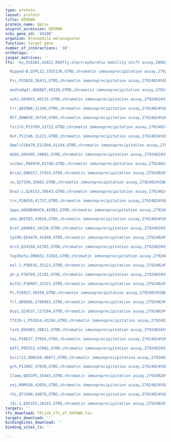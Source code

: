 ```yaml
---
type: protein
layout: protein
title: Q95RW8
protein_name: Optix
uniprot_accession: Q95RW8
ncbi_gene_id: '44108'
organism: Drosophila melanogaster
function: target gene
number_of_interactions: '38'
orthologs: ''
jaspar_matrices: ''
tfs: 'ey,O18381,43812,REDfly,electrophoretic mobility shift assay,20965965%5Buid%5D+OR+16533912%5Buid%5D,Yes

  Nipped-B,Q7PLI2,3355136,GTRD,chromatin immunoprecipitation assay,27924024%5Buid%5D,No

  Psc,P35820,36431,GTRD,chromatin immunoprecipitation assay,27924024%5Buid%5D,No

  mod(mdg4),Q86B87,49228,GTRD,chromatin immunoprecipitation assay,27924024%5Buid%5D,No

  ash1,Q9VW15,40133,GTRD,chromatin immunoprecipitation assay,27924024%5Buid%5D,No

  trr,Q8IRW8,31149,GTRD,chromatin immunoprecipitation assay,27924024%5Buid%5D,No

  Mlf,Q9NKV0,36750,GTRD,chromatin immunoprecipitation assay,27924024%5Buid%5D,No

  fs(1)h,P13709,31722,GTRD,chromatin immunoprecipitation assay,27924024%5Buid%5D,No

  Raf,P11346,31221,GTRD,chromatin immunoprecipitation assay,27924024%5Buid%5D,No

  Dmel\CG8478,E1JIH4,41194,GTRD,chromatin immunoprecipitation assay,27924024%5Buid%5D,No

  AGO2,Q9VUQ5,39683,GTRD,chromatin immunoprecipitation assay,27924024%5Buid%5D,No

  su(Hw),P08970,41740,GTRD,chromatin immunoprecipitation assay,27924024%5Buid%5D,No

  Brca2,Q9W157,37916,GTRD,chromatin immunoprecipitation assay,27924024%5Buid%5D,No

  so,Q27350,35662,GTRD,chromatin immunoprecipitation assay,27924024%5Buid%5D,No

  DnaJ-1,Q24133,38643,GTRD,chromatin immunoprecipitation assay,27924024%5Buid%5D,No

  trx,P20659,41737,GTRD,chromatin immunoprecipitation assay,27924024%5Buid%5D,No

  Spps,A0A0B4KHC8,42882,GTRD,chromatin immunoprecipitation assay,27924024%5Buid%5D,No

  pho,Q8ST83,43819,GTRD,chromatin immunoprecipitation assay,27924024%5Buid%5D,No

  Dref,Q94883,34328,GTRD,chromatin immunoprecipitation assay,27924024%5Buid%5D,No

  Cp190,Q24478,41848,GTRD,chromatin immunoprecipitation assay,27924024%5Buid%5D,No

  Orc2,Q24168,41703,GTRD,chromatin immunoprecipitation assay,27924024%5Buid%5D,No

  Top3beta,O96651,31565,GTRD,chromatin immunoprecipitation assay,27924024%5Buid%5D,No

  msl-1,P50535,35121,GTRD,chromatin immunoprecipitation assay,27924024%5Buid%5D,No

  ph-p,P39769,31181,GTRD,chromatin immunoprecipitation assay,27924024%5Buid%5D,No

  Act5C,P10987,31521,GTRD,chromatin immunoprecipitation assay,27924024%5Buid%5D,No

  Pc,P26017,40358,GTRD,chromatin immunoprecipitation assay,27924024%5Buid%5D,No

  Trl,Q08605,2768981,GTRD,chromatin immunoprecipitation assay,27924024%5Buid%5D,No

  Dsp1,Q24537,117294,GTRD,chromatin immunoprecipitation assay,27924024%5Buid%5D,No

  TfIIA-L,P52654,43284,GTRD,chromatin immunoprecipitation assay,27924024%5Buid%5D,No

  lark,Q94901,38811,GTRD,chromatin immunoprecipitation assay,27924024%5Buid%5D,No

  twi,P10627,37655,GTRD,chromatin immunoprecipitation assay,27924024%5Buid%5D,No

  Adf1,P05552,47082,GTRD,chromatin immunoprecipitation assay,27924024%5Buid%5D,No

  Su(z)12,Q9NJG9,48071,GTRD,chromatin immunoprecipitation assay,27924024%5Buid%5D,No

  grh,P13002,37038,GTRD,chromatin immunoprecipitation assay,27924024%5Buid%5D,No

  Clamp,Q8IGP5,35445,GTRD,chromatin immunoprecipitation assay,27924024%5Buid%5D,No

  nej,M9MS40,43856,GTRD,chromatin immunoprecipitation assay,27924024%5Buid%5D,No

  rhi,Q7JXA8,44879,GTRD,chromatin immunoprecipitation assay,27924024%5Buid%5D,No

  JIL-1,Q9V3I5,39241,GTRD,chromatin immunoprecipitation assay,27924024%5Buid%5D,No'
targets: ''
tfs_download: TFLink_tfs_of_Q95RW8.tsv
targets_download: ''
bindingSites_download: ''
binding_sites_ls: ''

---
```

